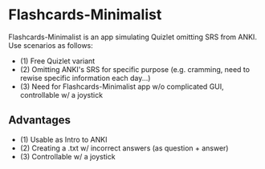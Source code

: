 # Flashcards-Minimalist
Flashcards-Minimalist is an app simulating Quizlet omitting SRS from ANKI. Use scenarios as follows: 
- (1) Free Quizlet variant
- (2) Omitting ANKI's SRS for specific purpose (e.g. cramming, need to rewise specific information each day...)
- (3) Need for Flashcards-Minimalist app w/o complicated GUI, controllable w/ a joystick

## Advantages
- (1) Usable as Intro to ANKI
- (2) Creating a .txt w/ incorrect answers (as question + answer)
- (3) Controllable w/ a joystick

